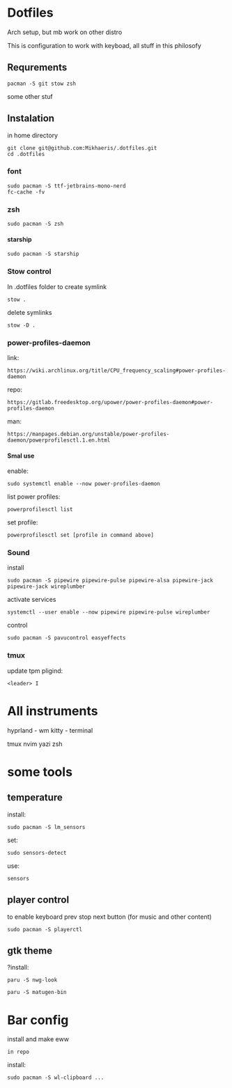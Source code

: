 # Dotfiles

Arch setup, but mb work on other distro

This is configuration to work with keyboad, all stuff in this philosofy

## Requrements

```
pacman -S git stow zsh
```

some other stuf


## Instalation

in home directory
```
git clone git@github.com:Mikhaeris/.dotfiles.git
cd .dotfiles
```
### font

```
sudo pacman -S ttf-jetbrains-mono-nerd
fc-cache -fv
```

### zsh

```
sudo pacman -S zsh
```

#### starship

```
sudo pacman -S starship
```

### Stow control

In .dotfiles folder
to create symlink
```
stow .
```
delete symlinks
```
stow -D .
```

### power-profiles-daemon

link:
```
https://wiki.archlinux.org/title/CPU_frequency_scaling#power-profiles-daemon
```
repo:
```
https://gitlab.freedesktop.org/upower/power-profiles-daemon#power-profiles-daemon
```
man:
```
https://manpages.debian.org/unstable/power-profiles-daemon/powerprofilesctl.1.en.html
```

#### Smal use

enable:
```
sudo systemctl enable --now power-profiles-daemon
```

list power profiles:
```
powerprofilesctl list

```

set profile:
```
powerprofilesctl set [profile in command above]
```

### Sound

install
```
sudo pacman -S pipewire pipewire-pulse pipewire-alsa pipewire-jack pipewire-jack wireplumber
```
activate services
```
systemctl --user enable --now pipewire pipewire-pulse wireplumber
```
control
```
sudo pacman -S pavucontrol easyeffects
```

### tmux

update tpm pligind:
```
<leader> I
```

# All instruments

hyprland  - wm
kitty     - terminal

tmux
nvim
yazi
zsh


# some tools

## temperature

install:
```
sudo pacman -S lm_sensors
```

set:
```
sudo sensors-detect
```

use:
```
sensors
```

## player control
to enable keyboard prev stop next button (for music and other content)
```
sudo pacman -S playerctl
```
## gtk theme
?install:
```
paru -S nwg-look
```

```
paru -S matugen-bin
```



# Bar config

install and make eww
```
in repo
```

install:
```
sudo pacman -S wl-clipboard ...

```
